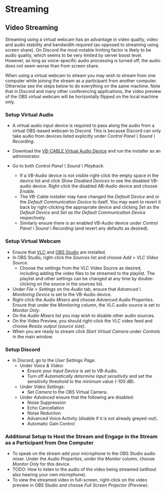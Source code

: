 # Streaming

## Video Streaming
Streaming using a virtual webcam has an advantage in video quality, video and audio stability and bandwidth required (as opposed to streaming using screen share). On Discord the most notable limiting factor is likely to be audio quality, which seems to be very limited by server boost level. However, as long as voice-specific audio processing is turned off, the audio does not seem worse than from screen share.

When using a virtual webcam to stream you may wish to stream from one computer while joining the stream as a participant from another computer. Otherwise see the steps below to do everything on the same machine. Note that in Discord and many other conferencing applications, the video preview of the OBS virtual webcam will be horizontally flipped on the local machine only.

### Setup Virtual Audio
* A virtual audio input device is required to pass along the audio from a virtual OBS-based webcam to Discord. This is because Discord can only take audio from devices listed explicitly under *Control Panel \ Sound \ Recording*.
* Download the [VB-CABLE Virtual Audio Device](https://vb-audio.com/Cable/) and run the installer as an administrator.

* Go to both *Control Panel \ Sound \ Playback*. 
  * If a VB-Audio device is not visible right-click the empty space in the device list and click *Show Disabled Devices* to see the disabled VB-audio device. Right-click the disabled AB-Audio device and choose *Enable*. 
  * The VB-Cable installer may have changed the *Default Device* and or the *Default Communication Device* to itself. You may want to revert it back by right-clicking the appropriate device and clicking *Set as the Default Device* and *Set as the Default Communication Device* respectively.
  * Similarly ensure there is an enabled VB-Audio device under *Control Panel \ Sound \ Recording* (and revert any defaults as desired).

### Setup Virtual Webcam
* Ensure that [VLC](https://www.videolan.org/vlc/) and [OBS Studio](https://obsproject.com/) are installed.
* In OBS Studio, right-click the *Sources* list and choose *Add > VLC Video Source*. 
  * Choose the settings from the VLC Video Source as desired, including adding the video files to be streamed to the playlist. The playlist and other settings can be changed at any time by double-clicking on the source in the sources list.
* Under *File > Settings* on the *Audio* tab, ensure that *Advanced \ Monitoring Device* is set to the VB-Audio device.
* Right-click the *Audio Mixers* and choose  *Advanced Audio Properties*. Ensure that under the *Monitoring* column, the VLC audio source is set to *Monitor Only*.
* On the *Audio Mixers* list you may wish to disable other audio sources.
* On the Video Preview, you should right-click the VLC video feed and choose *Resize output (source size)*.
* When you are ready to stream click *Start Virtual Camera* under *Controls* in the main window.

### Setup Discord
* In Discord, go to the *User Settings Page*.
  * Under *Voice & Video*:
    * Ensure your *Input Device* is set to VB-Audio.
    * Turn off *Automatically determine input sensitivity* and set the sensitivity threshold to the minimum value (-100 dB).
  * Under *Video Settings*:
    * Set *Camera* to the OBS Virtual Camera.
  * Under *Advanced* ensure that the following are disabled:
    * Noise Suppression
    * Echo Cancellation
    * Noise Reduction
    * Advanced Voice Activity (disable if it is not already greyed-out).
    * Automatic Gain Control
    
### Additional Setup to Host the Stream and Engage in the Stream as a Participant from One Computer 
* To speak on the stream add your microphone to the OBS Studio audio mixer. Under the *Audio Properties*, under the *Monitor* column, choose *Monitor Only* for this device.
* TODO: How to listen to the audio of the video being streamed (without also hearing your own microphone).
* To view the streamed video in full-screen, right-click on the video preview in OBS Studio and choose *Full Screen Projector (Preview)*.
